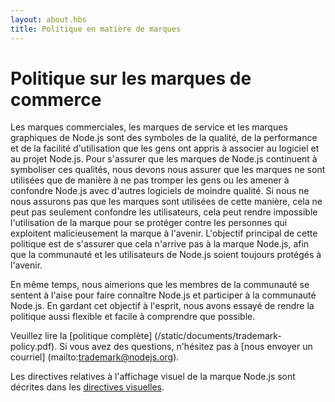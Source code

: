 ```yaml
---
layout: about.hbs
title: Politique en matière de marques
---
```


# Politique sur les marques de commerce

Les marques commerciales, les marques de service et les marques graphiques de Node.js sont des symboles de la qualité, de la performance et de la facilité d'utilisation que les gens ont appris à associer au logiciel et au projet Node.js. Pour s'assurer que les marques de Node.js continuent à symboliser ces qualités, nous devons nous assurer que les marques ne sont utilisées que de manière à ne pas tromper les gens ou les amener à confondre Node.js avec d'autres logiciels de moindre qualité. Si nous ne nous assurons pas que les marques sont utilisées de cette manière, cela ne peut pas seulement confondre les utilisateurs, cela peut rendre impossible l'utilisation de la marque pour se protéger contre les personnes qui exploitent malicieusement la marque à l'avenir. L'objectif principal de cette politique est de s'assurer que cela n'arrive pas à la marque Node.js, afin que la communauté et les utilisateurs de Node.js soient toujours protégés à l'avenir.

En même temps, nous aimerions que les membres de la communauté se sentent à l'aise pour faire connaître Node.js et participer à la communauté Node.js. En gardant cet objectif à l'esprit, nous avons essayé de rendre la politique aussi flexible et facile à comprendre que possible.

Veuillez lire la [politique complète] (/static/documents/trademark-policy.pdf). Si vous avez des questions, n'hésitez pas à [nous envoyer un courriel] (mailto:trademark@nodejs.org).

Les directives relatives à l'affichage visuel de la marque Node.js sont décrites dans les [directives visuelles](/static/documents/foundation-visual-guidelines.pdf).
